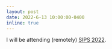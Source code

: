 ```yaml
---
layout: post
date: 2022-6-13 10:00:00-0400
inline: true
---
```


I will be attending (remotely) [SIPS 2022](https://www.improvingpsych.org/SIPS2022/program/#:~:text=SIPS%202022%20will%20be%20an,starting%20to%20improve%20psychological%20science!).
